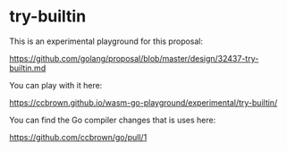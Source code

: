 # try-builtin

This is an experimental playground for this proposal:

https://github.com/golang/proposal/blob/master/design/32437-try-builtin.md

You can play with it here:

https://ccbrown.github.io/wasm-go-playground/experimental/try-builtin/

You can find the Go compiler changes that is uses here:

https://github.com/ccbrown/go/pull/1
